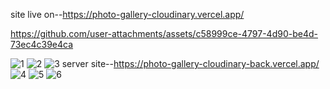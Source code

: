 site live on--https://photo-gallery-cloudinary.vercel.app/


https://github.com/user-attachments/assets/c58999ce-4797-4d90-be4d-73ec4c39e4ca


![1](https://github.com/user-attachments/assets/202b98e1-cb49-4cbb-b758-d90aafc9b939)
![2](https://github.com/user-attachments/assets/0d2b4149-fc18-466a-9b92-41b1faa513e0)
![3](https://github.com/user-attachments/assets/4cc41653-462c-4eb5-ac09-b447ca7f69d4)
server site--https://photo-gallery-cloudinary-back.vercel.app/
![4](https://github.com/user-attachments/assets/a93a1a9a-fd9d-4600-be00-6a7368e3798d)
![5](https://github.com/user-attachments/assets/355b46cf-43c5-4939-84b5-c5a2ff3ccbc7)
![6](https://github.com/user-attachments/assets/8b199a0f-4549-42ae-b019-b27d10cb07c1)







